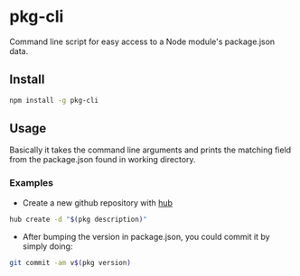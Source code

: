 # pkg-cli

Command line script for easy access to a Node module's package.json data. 

## Install

```bash
npm install -g pkg-cli
```

## Usage

Basically it takes the command line arguments and prints the matching field
from the package.json found in working directory.

### Examples

* Create a new github repository with [hub](http://hub.github.com/)
```bash
hub create -d "$(pkg description)"
```


* After bumping the version in package.json, you could commit it by simply doing:
```bash
git commit -am v$(pkg version)
```
